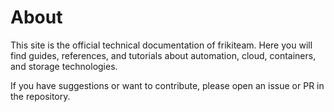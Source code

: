 # About

This site is the official technical documentation of frikiteam. Here you will find guides, references, and tutorials about automation, cloud, containers, and storage technologies.

If you have suggestions or want to contribute, please open an issue or PR in the repository.
